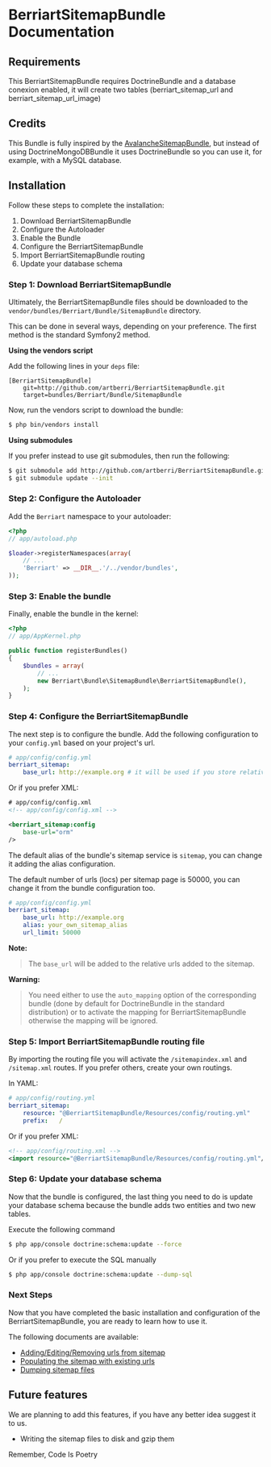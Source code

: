 BerriartSitemapBundle Documentation
===================================

## Requirements

This BerriartSitemapBundle requires DoctrineBundle and a database conexion enabled, 
it will create two tables (berriart_sitemap_url and berriart_sitemap_url_image)

## Credits

This Bundle is fully inspired by the [AvalancheSitemapBundle](https://github.com/avalanche123/AvalancheSitemapBundle), but instead of using 
DoctrineMongoDBBundle it uses DoctrineBundle so you can use it, for example, with a 
MySQL database.

## Installation

Follow these steps to complete the installation:

1. Download BerriartSitemapBundle
2. Configure the Autoloader
3. Enable the Bundle
4. Configure the BerriartSitemapBundle
5. Import BerriartSitemapBundle routing
6. Update your database schema

### Step 1: Download BerriartSitemapBundle

Ultimately, the BerriartSitemapBundle files should be downloaded to the
`vendor/bundles/Berriart/Bundle/SitemapBundle` directory.

This can be done in several ways, depending on your preference. The first
method is the standard Symfony2 method.

**Using the vendors script**

Add the following lines in your `deps` file:

```
[BerriartSitemapBundle]
    git=http://github.com/artberri/BerriartSitemapBundle.git
    target=bundles/Berriart/Bundle/SitemapBundle
```

Now, run the vendors script to download the bundle:

``` bash
$ php bin/vendors install
```

**Using submodules**

If you prefer instead to use git submodules, then run the following:

``` bash
$ git submodule add http://github.com/artberri/BerriartSitemapBundle.git vendor/bundles/Berriart/Bundle/SitemapBundle
$ git submodule update --init
```

### Step 2: Configure the Autoloader

Add the `Berriart` namespace to your autoloader:

``` php
<?php
// app/autoload.php

$loader->registerNamespaces(array(
    // ...
    'Berriart' => __DIR__.'/../vendor/bundles',
));
```

### Step 3: Enable the bundle

Finally, enable the bundle in the kernel:

``` php
<?php
// app/AppKernel.php

public function registerBundles()
{
    $bundles = array(
        // ...
        new Berriart\Bundle\SitemapBundle\BerriartSitemapBundle(),
    );
}
```

### Step 4: Configure the BerriartSitemapBundle

The next step is to configure the bundle. Add the following configuration to 
your `config.yml` based on your project's url.

``` yaml
# app/config/config.yml
berriart_sitemap:
    base_url: http://example.org # it will be used if you store relative urls
```

Or if you prefer XML:

``` xml
# app/config/config.xml
<!-- app/config/config.xml -->

<berriart_sitemap:config
    base-url="orm"
/>
```

The default alias of the bundle's sitemap service is `sitemap`, you can change it
adding the alias configuration. 

The default number of urls (locs) per sitemap page is 50000, you can change it from
the bundle configuration too.

``` yaml
# app/config/config.yml
berriart_sitemap:
    base_url: http://example.org 
    alias: your_own_sitemap_alias
    url_limit: 50000
```

**Note:**

> The `base_url` will be added to the relative urls added to the sitemap.

**Warning:**

> You need either to use the `auto_mapping` option of the corresponding bundle
> (done by default for DoctrineBundle in the standard distribution) or to 
> activate the mapping for BerriartSitemapBundle otherwise the mapping 
> will be ignored.

### Step 5: Import BerriartSitemapBundle routing file

By importing the routing file you will activate the `/sitemapindex.xml` and
`/sitemap.xml` routes. If you prefer others, create your own routings.

In YAML:

``` yaml
# app/config/routing.yml
berriart_sitemap:
    resource: "@BerriartSitemapBundle/Resources/config/routing.yml"
    prefix:   /
```

Or if you prefer XML:

``` xml
<!-- app/config/routing.xml -->
<import resource="@BerriartSitemapBundle/Resources/config/routing.yml"/>
```

### Step 6: Update your database schema

Now that the bundle is configured, the last thing you need to do is update your
database schema because the bundle adds two entities and two new tables.

Execute the following command

``` bash
$ php app/console doctrine:schema:update --force
```

Or if you prefer to execute the SQL manually 

``` bash
$ php app/console doctrine:schema:update --dump-sql
```

### Next Steps

Now that you have completed the basic installation and configuration of the
BerriartSitemapBundle, you are ready to learn how to use it.

The following documents are available:

- [Adding/Editing/Removing urls from sitemap](manage_sitemap.md)
- [Populating the sitemap with existing urls](populating_sitemap.md)
- [Dumping sitemap files](dumping_sitemap.md)

## Future features

We are planning to add this features, if you have any better idea suggest it to us.

- Writing the sitemap files to disk and gzip them

Remember, Code Is Poetry
